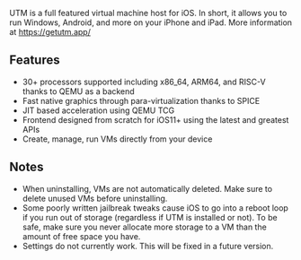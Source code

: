 UTM is a full featured virtual machine host for iOS. In short, it allows you to run Windows, Android, and more on your iPhone and iPad. More information at https://getutm.app/

## Features

* 30+ processors supported including x86_64, ARM64, and RISC-V thanks to QEMU as a backend
* Fast native graphics through para-virtualization thanks to SPICE
* JIT based acceleration using QEMU TCG
* Frontend designed from scratch for iOS11+ using the latest and greatest APIs
* Create, manage, run VMs directly from your device

## Notes

* When uninstalling, VMs are not automatically deleted. Make sure to delete unused VMs before uninstalling.
* Some poorly written jailbreak tweaks cause iOS to go into a reboot loop if you run out of storage (regardless if UTM is installed or not). To be safe, make sure you never allocate more storage to a VM than the amount of free space you have.
* Settings do not currently work. This will be fixed in a future version.
